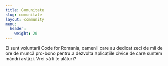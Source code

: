 ```yaml
---
title: Comunitate
slug: comunitate
layout: community
menu:
  header:
    weight: 20
---
```

Ei sunt voluntarii Code for Romania, oamenii care au dedicat zeci de mii de ore de muncă pro-bono pentru a dezvolta aplicațiile civice de care suntem mândri astăzi. Vrei să li te alături?
